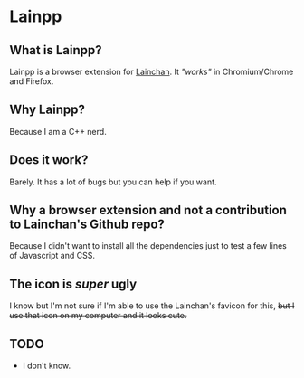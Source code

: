 # Lainpp

## What is Lainpp?
Lainpp is a browser extension for [Lainchan](https://lainchan.org). It *"works"* in Chromium/Chrome and Firefox.

## Why Lainpp?
Because I am a C++ nerd.

## Does it work?
Barely. It has a lot of bugs but you can help if you want.

## Why a browser extension and not a contribution to Lainchan's Github repo?
Because I didn't want to install all the dependencies just to test a few lines of Javascript and CSS.

## The icon is *super* ugly
I know but I'm not sure if I'm able to use the Lainchan's favicon for this, ~~but I use that icon on my computer and it looks cute.~~

## TODO
- I don't know.
